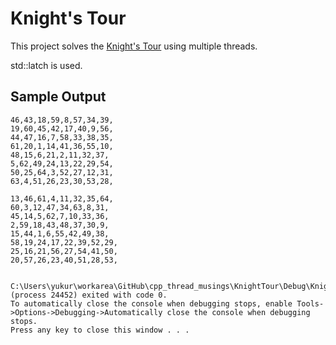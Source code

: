 # Knight's Tour
This project solves the [Knight's Tour](https://en.wikipedia.org/wiki/Knight%27s_tour) using multiple threads.

std::latch is used.

## Sample Output

```
46,43,18,59,8,57,34,39,
19,60,45,42,17,40,9,56,
44,47,16,7,58,33,38,35,
61,20,1,14,41,36,55,10,
48,15,6,21,2,11,32,37,
5,62,49,24,13,22,29,54,
50,25,64,3,52,27,12,31,
63,4,51,26,23,30,53,28,

13,46,61,4,11,32,35,64,
60,3,12,47,34,63,8,31,
45,14,5,62,7,10,33,36,
2,59,18,43,48,37,30,9,
15,44,1,6,55,42,49,38,
58,19,24,17,22,39,52,29,
25,16,21,56,27,54,41,50,
20,57,26,23,40,51,28,53,


C:\Users\yukur\workarea\GitHub\cpp_thread_musings\KnightTour\Debug\KnightTour.exe (process 24452) exited with code 0.
To automatically close the console when debugging stops, enable Tools->Options->Debugging->Automatically close the console when debugging stops.
Press any key to close this window . . .
```
